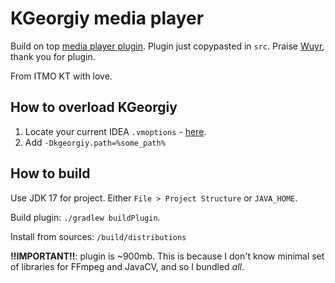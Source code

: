 # KGeorgiy media player

Build on top [media player plugin](https://github.com/wuyr/intellij-media-player). Plugin just copypasted in `src`.
Praise [Wuyr](https://github.com/wuyr), thank you for plugin.

From ITMO KT with love.

## How to overload KGeorgiy

1. Locate your current IDEA `.vmoptions` - [here](https://www.jetbrains.com/help/idea/tuning-the-ide.html#locate-jvm-options-file).
2. Add `-Dkgeorgiy.path=%some_path%`

## How to build

Use JDK 17 for project. Either `File > Project Structure` or `JAVA_HOME`. 

Build plugin: `./gradlew buildPlugin`.

Install from sources: `/build/distributions`

**!!IMPORTANT!!**: plugin is ~900mb. This is because I don't know minimal set of libraries for FFmpeg and JavaCV,
and so I bundled _all_. 

